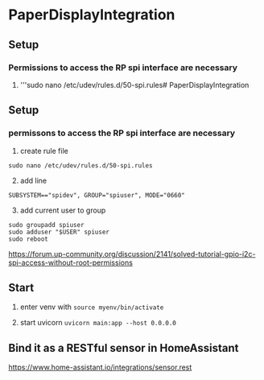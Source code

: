 # PaperDisplayIntegration

## Setup

### Permissions to access the RP spi interface are necessary
   
1. '''sudo nano /etc/udev/rules.d/50-spi.rules# PaperDisplayIntegration

## Setup

### permissons to access the RP spi interface are necessary

1. create rule file

```sudo nano /etc/udev/rules.d/50-spi.rules```

2. add line

```SUBSYSTEM=="spidev", GROUP="spiuser", MODE="0660"```

3. add current user to group

```
sudo groupadd spiuser
sudo adduser "$USER" spiuser
sudo reboot
```

https://forum.up-community.org/discussion/2141/solved-tutorial-gpio-i2c-spi-access-without-root-permissions

## Start

1. enter venv with 
```source myenv/bin/activate```

2. start uvicorn
  ```uvicorn main:app --host 0.0.0.0```

## Bind it as a RESTful sensor in HomeAssistant

https://www.home-assistant.io/integrations/sensor.rest
